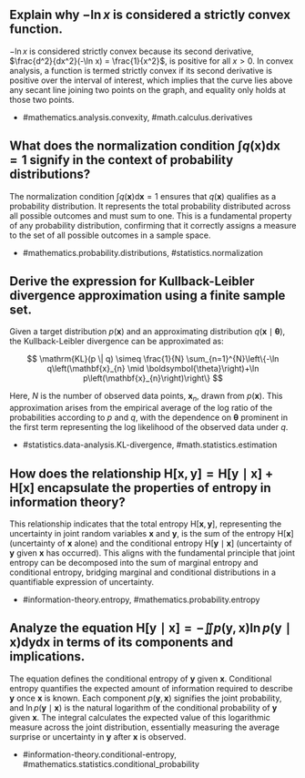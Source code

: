 ## Explain why $-\ln x$ is considered a strictly convex function.

$-\ln x$ is considered strictly convex because its second derivative, $\frac{d^2}{dx^2}(-\ln x) = \frac{1}{x^2}$, is positive for all $x > 0$. In convex analysis, a function is termed strictly convex if its second derivative is positive over the interval of interest, which implies that the curve lies above any secant line joining two points on the graph, and equality only holds at those two points.

- #mathematics.analysis.convexity, #math.calculus.derivatives

## What does the normalization condition $\int q(\mathbf{x}) \mathrm{d} \mathbf{x}=1$ signify in the context of probability distributions?

The normalization condition $\int q(\mathbf{x}) \mathrm{d} \mathbf{x} = 1$ ensures that $q(\mathbf{x})$ qualifies as a probability distribution. It represents the total probability distributed across all possible outcomes and must sum to one. This is a fundamental property of any probability distribution, confirming that it correctly assigns a measure to the set of all possible outcomes in a sample space.

- #mathematics.probability.distributions, #statistics.normalization

## Derive the expression for Kullback-Leibler divergence approximation using a finite sample set.

Given a target distribution $p(\mathbf{x})$ and an approximating distribution $q(\mathbf{x} \mid \boldsymbol{\theta})$, the Kullback-Leibler divergence can be approximated as:

$$
\mathrm{KL}(p \| q) \simeq \frac{1}{N} \sum_{n=1}^{N}\left\{-\ln q\left(\mathbf{x}_{n} \mid \boldsymbol{\theta}\right)+\ln p\left(\mathbf{x}_{n}\right)\right\}
$$

Here, $N$ is the number of observed data points, $\mathbf{x}_{n}$, drawn from $p(\mathbf{x})$. This approximation arises from the empirical average of the log ratio of the probabilities according to $p$ and $q$, with the dependence on $\boldsymbol{\theta}$ prominent in the first term representing the log likelihood of the observed data under $q$.

- #statistics.data-analysis.KL-divergence, #math.statistics.estimation

## How does the relationship $\mathrm{H}[\mathbf{x}, \mathbf{y}]=\mathrm{H}[\mathbf{y} \mid \mathbf{x}]+\mathrm{H}[\mathbf{x}]$ encapsulate the properties of entropy in information theory?

This relationship indicates that the total entropy $\mathrm{H}[\mathbf{x}, \mathbf{y}]$, representing the uncertainty in joint random variables $\mathbf{x}$ and $\mathbf{y}$, is the sum of the entropy $\mathrm{H}[\mathbf{x}]$ (uncertainty of $\mathbf{x}$ alone) and the conditional entropy $\mathrm{H}[\mathbf{y} \mid \mathbf{x}]$ (uncertainty of $\mathbf{y}$ given $\mathbf{x}$ has occurred). This aligns with the fundamental principle that joint entropy can be decomposed into the sum of marginal entropy and conditional entropy, bridging marginal and conditional distributions in a quantifiable expression of uncertainty.

- #information-theory.entropy, #mathematics.probability.entropy

## Analyze the equation $\mathrm{H}[\mathbf{y} \mid \mathbf{x}]=-\iint p(\mathbf{y}, \mathbf{x}) \ln p(\mathbf{y} \mid \mathbf{x}) \mathrm{d} \mathbf{y} \mathrm{d} \mathbf{x}$ in terms of its components and implications.

The equation defines the conditional entropy of $\mathbf{y}$ given $\mathbf{x}$. Conditional entropy quantifies the expected amount of information required to describe $\mathbf{y}$ once $\mathbf{x}$ is known. Each component $p(\mathbf{y}, \mathbf{x})$ signifies the joint probability, and $\ln p(\mathbf{y} \mid \mathbf{x})$ is the natural logarithm of the conditional probability of $\mathbf{y}$ given $\mathbf{x}$. The integral calculates the expected value of this logarithmic measure across the joint distribution, essentially measuring the average surprise or uncertainty in $\mathbf{y}$ after $\mathbf{x}$ is observed.

- #information-theory.conditional-entropy, #mathematics.statistics.conditional_probability